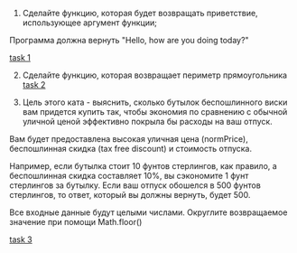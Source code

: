 1) Сделайте функцию, которая будет возвращать приветствие, использующее аргумент функции;

Программа должна вернуть "Hello, <name> how are you doing today?"

[task  1](https://www.codewars.com/kata/55a70521798b14d4750000a4/train/javascript)


2) Сделайте функцию, которая возвращает периметр прямоугольника
[task 2](https://www.codewars.com/kata/5ab6538b379d20ad880000ab/train/javascript)

3) Цель этого ката - выяснить, сколько бутылок беспошлинного виски вам придется купить так, чтобы экономия по сравнению с обычной уличной ценой эффективно покрыла бы расходы на ваш отпуск.

Вам будет предоставлена высокая уличная цена (normPrice), беспошлинная скидка (tax free discount) и стоимость отпуска.

Например, если бутылка стоит 10 фунтов стерлингов, как правило, а беспошлинная скидка составляет 10%, вы сэкономите 1 фунт стерлингов за бутылку. Если ваш отпуск обошелся в 500 фунтов стерлингов, то ответ, который вы должны вернуть, будет 500.

Все входные данные будут целыми числами. Округлите возвращаемое значение при помощи Math.floor()

[task 3](https://www.codewars.com/kata/57e92e91b63b6cbac20001e5/train/javascript)
